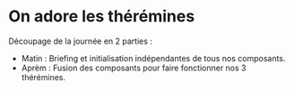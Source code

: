 # On adore les thérémines

Découpage de la journée en 2 parties :

- Matin : Briefing et initialisation indépendantes de tous nos composants.
- Aprèm : Fusion des composants pour faire fonctionner nos 3 thérémines.
